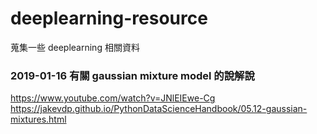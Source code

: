 # deeplearning-resource
蒐集一些 deeplearning 相關資料
### 2019-01-16 有關 gaussian mixture model 的說解說 
https://www.youtube.com/watch?v=JNlEIEwe-Cg  
https://jakevdp.github.io/PythonDataScienceHandbook/05.12-gaussian-mixtures.html

